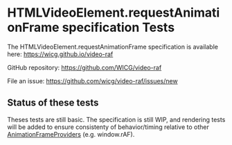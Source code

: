 # HTMLVideoElement.requestAnimationFrame specification Tests

The HTMLVideoElement.requestAnimationFrame specification is available here: https://wicg.github.io/video-raf

GitHub repository: https://github.com/WICG/video-raf

File an issue: https://github.com/wicg/video-raf/issues/new

## Status of these tests

Theses tests are still basic. The specification is still WIP, and rendering tests will be added to ensure consistenty of behavior/timing relative to other [AnimationFrameProviders](https://html.spec.whatwg.org/multipage/imagebitmap-and-animations.html#animation-frames) (e.g. window.rAF).
